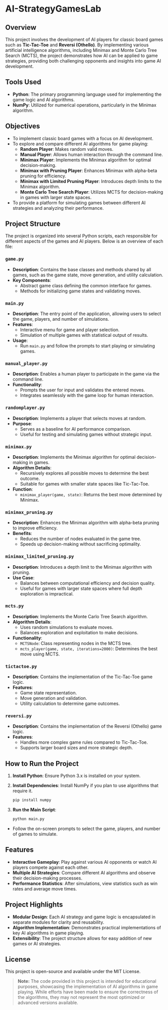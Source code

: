# AI-StrategyGamesLab

## Overview

This project involves the development of AI players for classic board games such as **Tic-Tac-Toe** and **Reversi (Othello)**. By implementing various artificial intelligence algorithms, including Minimax and Monte Carlo Tree Search (MCTS), the project demonstrates how AI can be applied to game strategies, providing both challenging opponents and insights into game AI development.

## Tools Used

- **Python**: The primary programming language used for implementing the game logic and AI algorithms.
- **NumPy**: Utilized for numerical operations, particularly in the Minimax algorithm.

## Objectives

- To implement classic board games with a focus on AI development.
- To explore and compare different AI algorithms for game playing:
  - **Random Player**: Makes random valid moves.
  - **Manual Player**: Allows human interaction through the command line.
  - **Minimax Player**: Implements the Minimax algorithm for optimal decision-making.
  - **Minimax with Pruning Player**: Enhances Minimax with alpha-beta pruning for efficiency.
  - **Minimax with Limited Pruning Player**: Introduces depth limits to the Minimax algorithm.
  - **Monte Carlo Tree Search Player**: Utilizes MCTS for decision-making in games with larger state spaces.
- To provide a platform for simulating games between different AI strategies and analyzing their performance.

## Project Structure

The project is organized into several Python scripts, each responsible for different aspects of the games and AI players. Below is an overview of each file:

### `game.py`

- **Description**: Contains the base classes and methods shared by all games, such as the game state, move generation, and utility calculation.
- **Key Components**:
  - Abstract game class defining the common interface for games.
  - Methods for initializing game states and validating moves.

### `main.py`

- **Description**: The entry point of the application, allowing users to select the game, players, and number of simulations.
- **Features**:
  - Interactive menu for game and player selection.
  - Simulation of multiple games with statistical output of results.
- **Usage**:
  - Run `main.py` and follow the prompts to start playing or simulating games.

### `manual_player.py`

- **Description**: Enables a human player to participate in the game via the command line.
- **Functionality**:
  - Prompts the user for input and validates the entered moves.
  - Integrates seamlessly with the game loop for human interaction.

### `randomplayer.py`

- **Description**: Implements a player that selects moves at random.
- **Purpose**:
  - Serves as a baseline for AI performance comparison.
  - Useful for testing and simulating games without strategic input.

### `minimax.py`

- **Description**: Implements the Minimax algorithm for optimal decision-making in games.
- **Algorithm Details**:
  - Recursively explores all possible moves to determine the best outcome.
  - Suitable for games with smaller state spaces like Tic-Tac-Toe.
- **Function**:
  - `minimax_player(game, state)`: Returns the best move determined by Minimax.

### `minimax_pruning.py`

- **Description**: Enhances the Minimax algorithm with alpha-beta pruning to improve efficiency.
- **Benefits**:
  - Reduces the number of nodes evaluated in the game tree.
  - Speeds up decision-making without sacrificing optimality.

### `minimax_limited_pruning.py`

- **Description**: Introduces a depth limit to the Minimax algorithm with pruning.
- **Use Case**:
  - Balances between computational efficiency and decision quality.
  - Useful for games with larger state spaces where full depth exploration is impractical.

### `mcts.py`

- **Description**: Implements the Monte Carlo Tree Search algorithm.
- **Algorithm Details**:
  - Uses random simulations to evaluate moves.
  - Balances exploration and exploitation to make decisions.
- **Functionality**:
  - `MCTSNode`: Class representing nodes in the MCTS tree.
  - `mcts_player(game, state, iterations=2000)`: Determines the best move using MCTS.

### `tictactoe.py`

- **Description**: Contains the implementation of the Tic-Tac-Toe game logic.
- **Features**:
  - Game state representation.
  - Move generation and validation.
  - Utility calculation to determine game outcomes.

### `reversi.py`

- **Description**: Contains the implementation of the Reversi (Othello) game logic.
- **Features**:
  - Handles more complex game rules compared to Tic-Tac-Toe.
  - Supports larger board sizes and more strategic depth.

## How to Run the Project

1. **Install Python**: Ensure Python 3.x is installed on your system.

2. **Install Dependencies**: Install NumPy if you plan to use algorithms that require it.
   ```bash
   pip install numpy

3. **Run the Main Script**:
    ```bash
    python main.py
  - Follow the on-screen prompts to select the game, players, and number of games to simulate.

## Features

  - **Interactive Gameplay**: Play against various AI opponents or watch AI players compete against each other.
  - **Multiple AI Strategies**: Compare different AI algorithms and observe their decision-making processes.
  - **Performance Statistics**: After simulations, view statistics such as win rates and average move times.

## Project Highlights

  - **Modular Design**: Each AI strategy and game logic is encapsulated in separate modules for clarity and reusability.
  - **Algorithm Implementation**: Demonstrates practical implementations of key AI algorithms in game playing.
  - **Extensibility**: The project structure allows for easy addition of new games or AI strategies.

## License

This project is open-source and available under the MIT License.

> **Note:** The code provided in this project is intended for educational purposes, showcasing the implementation of AI algorithms in game playing. While efforts have been made to ensure the correctness of the algorithms, they may not represent the most optimized or advanced versions available.
